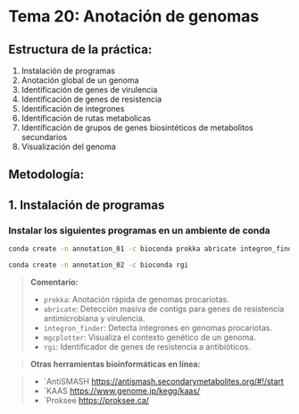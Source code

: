 # Tema 20: Anotación de genomas

## Estructura de la práctica:

1. Instalación de programas
2. Anotación global de un genoma
3. Identificación de genes de virulencia
4. Identificación de genes de resistencia
5. Identificación de integrones
6. Identificación de rutas metabolicas
7. Identificación de grupos de genes biosintéticos de metabolitos secundarios
8. Visualización del genoma

## Metodología:

## 1. Instalación de programas

### Instalar los siguientes programas en un ambiente de conda

```bash
conda create -n annotation_01 -c bioconda prokka abricate integron_finder mgcplotter

conda create -n annotation_02 -c bioconda rgi
```

> **Comentario:** 
> - `prokka`: Anotación rápida de genomas procariotas.
> - `abricate`: Detección masiva de contigs para genes de resistencia antimicrobiana y virulencia.
> - `integron_finder`: Detecta integrones en genomas procariotas.
> - `mgcplotter`: Visualiza el contexto genético de un genoma.
> - `rgi`: Identificador de genes de resistencia a antibióticos.

> **Otras herramientas bioinformáticas en línea:**

> - `AntiSMASH		https://antismash.secondarymetabolites.org/#!/start 
> - `KAAS			https://www.genome.jp/kegg/kaas/ 
> - `Proksee		https://proksee.ca/ 



